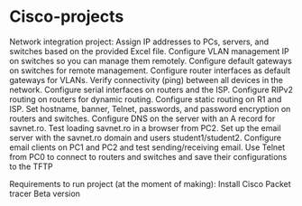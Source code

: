 # Cisco-projects

Network integration project:
Assign IP addresses to PCs, servers, and switches based on the provided Excel file.
Configure VLAN management IP on switches so you can manage them remotely.
Configure default gateways on switches for remote management.
Configure router interfaces as default gateways for VLANs.
Verify connectivity (ping) between all devices in the network.
Configure serial interfaces on routers and the ISP.
Configure RIPv2 routing on routers for dynamic routing.
Configure static routing on R1 and ISP.
Set hostname, banner, Telnet, passwords, and password encryption on routers and switches.
Configure DNS on the server with an A record for savnet.ro.
Test loading savnet.ro in a browser from PC2.
Set up the email server with the savnet.ro domain and users student1/student2.
Configure email clients on PC1 and PC2 and test sending/receiving email.
Use Telnet from PC0 to connect to routers and switches and save their configurations to the TFTP

Requirements to run project (at the moment of making):
Install Cisco Packet tracer Beta version
